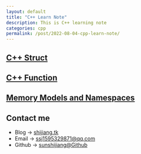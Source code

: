 ```yaml
---
layout: default
title: "C++ Learn Note"
description: This is C++ learning note
categories: cpp
permalink: /post/2022-08-04-cpp-learn-note/
---
```


## [C++ Struct](/post/cpp-note/cpp-struct/)
## [C++ Function](/post/cpp-note/cpp-inline-struct/)
## [Memory Models and Namespaces](/post/cpp-note/cpp-memory-models-and-namespaces/)


## Contact me
- Blog -> [shijiang.tk](https://shijiang.tk)
- Email -> <ssj1595329871@qq.com>
- Github -> [sunshijiang@Github](https://github.com/sunshijiang)

